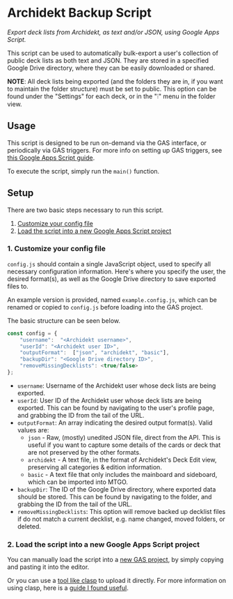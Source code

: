 # Archidekt Backup Script

*Export deck lists from Archidekt, as text and/or JSON, using Google Apps Script.*

This script can be used to automatically bulk-export a user's collection of
public deck lists as both text and JSON. They are stored in a specified
Google Drive directory, where they can be easily downloaded or shared.

**NOTE**: All deck lists being exported (and the folders they are in, if you want to maintain the folder structure) must be set to public.
This option can be found under the "Settings" for each deck, or in the "⫶" menu in the folder view.

## Usage

This script is designed to be run on-demand via the GAS interface, or
periodically via GAS triggers. For more info on setting up GAS triggers, see
[this Google Apps Script guide](https://developers.google.com/apps-script/guides/triggers).

To execute the script, simply run the `main()` function.

## Setup

There are two basic steps necessary to run this script.

1. [Customize your config file](#1.-Customize-your-config-file)
2. [Load the script into a new Google Apps Script project](#2.-Load-the-script-into-a-new-Google-Apps-Script-project)

### 1. Customize your config file

`config.js` should contain a single JavaScript object, used to specify all
necessary configuration information. Here's where you specify the user, the
desired format(s), as well as the Google Drive directory to save exported
files to.

An example version is provided, named `example.config.js`, which can be
renamed or copied to `config.js` before loading into the GAS project.

The basic structure can be seen below.

```js
const config = {
    "username":  "<Archidekt username>",
    "userId": "<Archidekt user ID>",
    "outputFormat":  ["json", "archidekt", "basic"],
    "backupDir": "<Google Drive directory ID>",
    "removeMissingDecklists": <true/false>
};
```

- `username`: Username of the Archidekt user whose deck lists are being exported.
- `userId`: User ID of the Archidekt user whose deck lists are being exported.
    This can be found by navigating to the user's profile page, and grabbing
    the ID from the tail of the URL.
- `outputFormat`: An array indicating the desired output format(s).
    Valid values are:
    * `json` - Raw, (mostly) unedited JSON file, direct from the API.
        This is useful if you want to capture some details of the cards or deck
        that are not preserved by the other formats.
    * `archidekt` - A text file, in the format of Archidekt's Deck Edit view,
        preserving all categories & edition information.
    * `basic` - A text file that only includes the mainboard and sideboard,
        which can be imported into MTGO.
- `backupDir`: The ID of the Google Drive directory, where exported data
    should be stored. This can be found by navigating to the folder, and
    grabbing the ID from the tail of the URL.
- `removeMissingDecklists`: This option will remove backed up decklist files
    if do not match a current decklist, e.g. name changed, moved folders, or
    deleted.

### 2. Load the script into a new Google Apps Script project

You can manually load the script into a
[new GAS project](https://www.google.com/script/start/),
by simply copying and pasting it into the editor.

Or you can use a
[tool like clasp](https://developers.google.com/apps-script/guides/clasp)
to upload it directly. For more information on using clasp, here is a
[guide I found useful](https://github.com/gscharf94/Clasp-Basics-for-Reddit).

